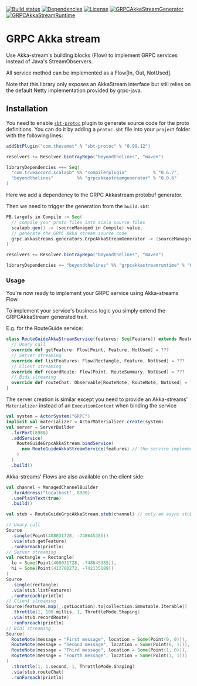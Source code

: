 [![Build status](https://api.travis-ci.org/btlines/grpcakkastream.svg?branch=master)](https://travis-ci.org/btlines/grpcakkastream)
[![Dependencies](https://app.updateimpact.com/badge/852442212779298816/grpcakkastream.svg?config=compile)](https://app.updateimpact.com/latest/852442212779298816/grpcakkastream)
[![License](https://img.shields.io/:license-MIT-blue.svg)](https://opensource.org/licenses/MIT)
[![GRPCAkkaStreamGenerator](https://api.bintray.com/packages/beyondthelines/maven/grpcakkastreamgenerator/images/download.svg) ](https://bintray.com/beyondthelines/maven/grpcakkastreamgenerator/_latestVersion)
[![GRPCAkkaStreamRuntime](https://api.bintray.com/packages/beyondthelines/maven/grpcakkastreamruntime/images/download.svg) ](https://bintray.com/beyondthelines/maven/grpcakkastreamruntime/_latestVersion)

# GRPC Akka stream

Use Akka-stream's building blocks (Flow) to implement GRPC services instead of Java's StreamObservers.

All service method can be implemented as a Flow[In, Out, NotUsed].

Note that this library only exposes an AkkaStream interface but still relies on the default Netty implementation provided by grpc-java.

## Installation

You need to enable [`sbt-protoc`](https://github.com/thesamet/sbt-protoc) plugin to generate source code for the proto definitions.
You can do it by adding a `protoc.sbt` file into your `project` folder with the following lines:

```scala
addSbtPlugin("com.thesamet" % "sbt-protoc" % "0.99.12")

resolvers += Resolver.bintrayRepo("beyondthelines", "maven")

libraryDependencies ++= Seq(
  "com.trueaccord.scalapb" %% "compilerplugin"          % "0.6.7",
  "beyondthelines"         %% "grpcakkastreamgenerator" % "0.0.6"
)
```

Here we add a dependency to the GRPC Akkastream protobuf generator.

Then we need to trigger the generation from the `build.sbt`:

```scala
PB.targets in Compile := Seq(
  // compile your proto files into scala source files
  scalapb.gen() -> (sourceManaged in Compile).value,
  // generate the GRPC Akka stream source code
  grpc.akkastreams.generators.GrpcAkkaStreamGenerator -> (sourceManaged in Compile).value
)

resolvers += Resolver.bintrayRepo("beyondthelines", "maven")

libraryDependencies += "beyondthelines" %% "grpcakkastreamruntime" % "0.0.6"
```

### Usage

You're now ready to implement your GRPC service using Akka-streams Flow.

To implement your service's business logic you simply extend the GRPCAkkaStream generated trait.

E.g. for the RouteGuide service: 

```scala
class RouteGuideAkkaStreamService(features: Seq[Feature]) extends RouteGuideGrpcAkkaStream.RouteGuide {
  // Unary call
  override def getFeature: Flow[Point, Feature, NotUsed] = ???
  // Server streaming
  override def listFeatures: Flow[Rectangle, Feature, NotUsed] = ???
  // Client streaming
  override def recordRoute: Flow[Point, RouteSummary, NotUsed] = ???
  // Bidi streaming
  override def routeChat: Observable[RouteNote, RouteNote, NotUsed] = ???
}
```

The server creation is similar except you need to provide an Akka-streams' `Materializer` instead of an `ExecutionContext` when binding the service

```scala
val system = ActorSystem("GRPC")
implicit val materializer = ActorMaterializer.create(system)
val server = ServerBuilder
  .forPort(8980)
  .addService(
    RouteGuideGrpcAkkaStream.bindService(
      new RouteGuideAkkaStreamService(features) // the service implemented above
    )
  )
  .build()    
```

Akka-streams' Flows are also available on the client side:

```scala
val channel = ManagedChannelBuilder
  .forAddress("localhost", 8980)
  .usePlainText(true)
  .build()

val stub = RouteGuideGrpcAkkaStream.stub(channel) // only an async stub is provided

// Unary call
Source
  .single(Point(408031728, -748645385))
  .via(stub.getFeature)
  .runForeach(println)
// Server streaming
val rectangle = Rectangle(
  lo = Some(Point(408031728, -748645385)),
  hi = Some(Point(413700272, -742135189))
)
Source
  .single(rectangle)
  .via(stub.listFeatures)
  .runForeach(println)
// Client streaming
Source(features.map(_.getLocation).to[collection.immutable.Iterable])
  .throttle(1, 100.millis, 1, ThrottleMode.Shaping)
  .via(stub.recordRoute)
  .runForeach(println)
// Bidi streaming
Source(
  RouteNote(message = "First message", location = Some(Point(0, 0))),
  RouteNote(message = "Second message", location = Some(Point(0, 1))),
  RouteNote(message = "Third message", location = Some(Point(1, 0))),
  RouteNote(message = "Fourth message", location = Some(Point(1, 1)))
)
  .throttle(1, 1.second, 1, ThrottleMode.Shaping)
  .via(stub.routeChat)
  .runForeach(println)
```
